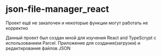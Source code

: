 # json-file-manager_react
Проект ещё не закалочен и некоторые функции могут работать не корректно

Данный проект был создан мной для изучения React and TypeScrypt с использованием Parcel.
Приложение для создания(загрузки) и редактирования файлов JSON
